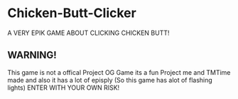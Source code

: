 # Chicken-Butt-Clicker
A VERY EPIK GAME ABOUT CLICKING CHICKEN BUTT!

WARNING!
-------------------------------------------------------------------------------------------
This game is not a offical Project OG Game its a fun Project me and TMTime made and also it has a lot of episply (So this game has alot of flashing lights)
ENTER WITH YOUR OWN RISK!
